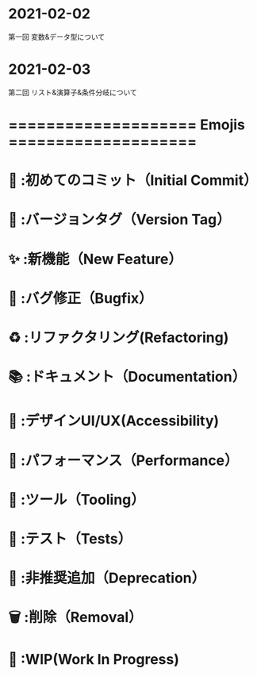 # 2021-02-02
第一回 変数&データ型について

# 2021-02-03
第二回 リスト&演算子&条件分岐について


# ==================== Emojis ====================
# 🎉  :初めてのコミット（Initial Commit）
# 🔖  :バージョンタグ（Version Tag）
# ✨  :新機能（New Feature）
# 🐛  :バグ修正（Bugfix）
# ♻️  :リファクタリング(Refactoring)
# 📚  :ドキュメント（Documentation）
# 🎨  :デザインUI/UX(Accessibility)
# 🐎  :パフォーマンス（Performance）
# 🔧  :ツール（Tooling）
# 🚨  :テスト（Tests）
# 💩  :非推奨追加（Deprecation）
# 🗑️  :削除（Removal）
# 🚧  :WIP(Work In Progress)
